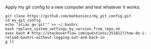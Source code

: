 Apply my git config to a new computer and test whatever it works:

```
git clone https://github.com/matkoniecz/my_git_config.git
cd my_git_config
echo "alias g='git'" >> ~/.bashrc
bash replace_system_settings_by_version_from_repo.sh
exec bash # http://stackoverflow.com/questions/2518127/how-do-i-reload-bashrc-without-logging-out-and-back-in
g ll
```

